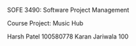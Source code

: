 SOFE 3490: Software Project Management

Course Project: Music Hub

Harsh Patel 100580778 
Karan Jariwala 100
